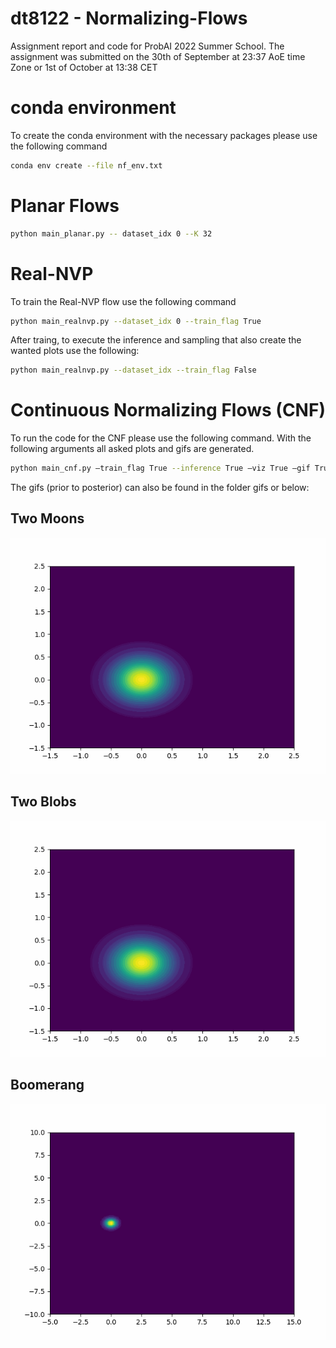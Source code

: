 # dt8122 - Normalizing-Flows

Assignment report and code for ProbAI 2022 Summer School.
The assignment was submitted on the 30th of September at 23:37 AoE time Zone or 1st of October at 13:38 CET 

# conda environment

To create the conda environment with the necessary packages please use the following command
  ```bash
  conda env create --file nf_env.txt
  ```

# Planar Flows
  ```bash
  python main_planar.py -- dataset_idx 0 --K 32
  ```

# Real-NVP

To train the Real-NVP flow use the following command
  ```bash
  python main_realnvp.py --dataset_idx 0 --train_flag True
  ```
After traing, to execute the inference and sampling that also create the wanted plots use the following:
  ```bash
  python main_realnvp.py --dataset_idx --train_flag False
  ```

# Continuous Normalizing Flows (CNF)

To run the code for the CNF please use the following command. With the following arguments all asked plots and gifs are generated.
  ```bash
  python main_cnf.py —train_flag True --inference True —viz True —gif True --niters 2000 --dataset_idx 0
  ```

The gifs (prior to posterior) can also be found in the folder gifs or below:

## Two Moons
![](https://github.com/koninik/dt8122-Normalizing-Flows/blob/main/gifs/cnf-Two_Moons.gif)

## Two Blobs
![](https://github.com/koninik/dt8122-Normalizing-Flows/blob/main/gifs/cnf-Two_Blobs.gif)

## Boomerang
![](https://github.com/koninik/dt8122-Normalizing-Flows/blob/main/gifs/cnf-Boomerang.gif)
 
